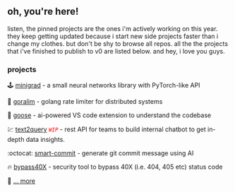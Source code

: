 ## oh, you're here!

listen, the pinned projects are the ones i'm actively working on this year. they keep getting updated because i start new side projects faster than i change my clothes. but don't be shy to browse all repos. all the the projects that i've finished to publish to v0 are listed below. and hey, i love you guys.

### projects

  :joystick: [minigrad](https://github.com/0verread/minigrad) - a small neural networks library with PyTorch-like API

  :cop: [goralim](https://github.com/0verread/goralim) - golang rate limiter for distributed systems

  :duck: [goose](https://github.com/0verread/goose) - ai-powered VS code extension to understand the codebase

  :chart: [text2query](https://github.com/0verread/text2query) <code style="color : red">*WIP*</code> - rest API for teams to build internal chatbot to get in-depth data insights.

  :octocat: [smart-commit](https://github.com/0verread/smart-commit) - generate git commit message using AI

  :fire: [bypass40X](https://github.com/0verread/bypass40X) - security tool to bypass 40X (i.e. 404, 405 etc) status code

  :clinking_glasses: [... more](https://subhajitdas.me)
